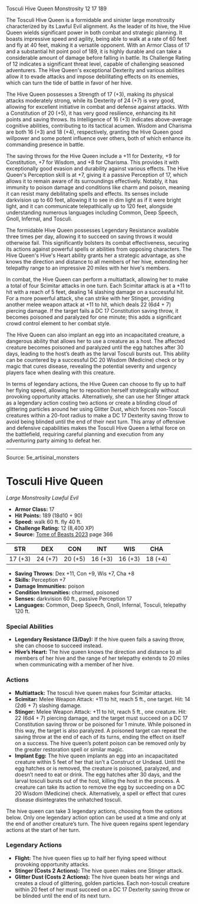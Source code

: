 <MonsterName/>Tosculi Hive Queen</MonsterName>
<CreatureType/>Monstrosity</CreatureType>
<CR/>12</CR>
<AC/>17</AC>
<HP/>189</HP>
<summary>The Tosculi Hive Queen is a formidable and sinister large monstrosity characterized by its Lawful Evil alignment. As the leader of its hive, the Hive Queen wields significant power in both combat and strategic planning. It boasts impressive speed and agility, being able to walk at a rate of 60 feet and fly at 40 feet, making it a versatile opponent. With an Armor Class of 17 and a substantial hit point pool of 189, it is highly durable and can take a considerable amount of damage before falling in battle. Its Challenge Rating of 12 indicates a significant threat level, capable of challenging seasoned adventurers. The Hive Queen's exceptional Dexterity and various abilities allow it to evade attacks and impose debilitating effects on its enemies, which can turn the tide of battle in favor of her hive. </summary>

<detail>

The Hive Queen possesses a Strength of 17 (+3), making its physical attacks moderately strong, while its Dexterity of 24 (+7) is very good, allowing for excellent initiative in combat and defense against attacks. With a Constitution of 20 (+5), it has very good resilience, enhancing its hit points and saving throws. Its Intelligence of 16 (+3) indicates above-average cognitive abilities, contributing to its tactical acumen. Wisdom and Charisma are both 16 (+3) and 18 (+4), respectively, granting the Hive Queen good willpower and some potent influence over others, both of which enhance its commanding presence in battle.

The saving throws for the Hive Queen include a +11 for Dexterity, +9 for Constitution, +7 for Wisdom, and +8 for Charisma. This provides it with exceptionally good evasion and durability against various effects. The Hive Queen's Perception skill is at +7, giving it a passive Perception of 17, which allows it to remain aware of its surroundings effectively. Notably, it has immunity to poison damage and conditions like charm and poison, meaning it can resist many debilitating spells and effects. Its senses include darkvision up to 60 feet, allowing it to see in dim light as if it were bright light, and it can communicate telepathically up to 120 feet, alongside understanding numerous languages including Common, Deep Speech, Gnoll, Infernal, and Tosculi.

The formidable Hive Queen possesses Legendary Resistance available three times per day, allowing it to succeed on saving throws it would otherwise fail. This significantly bolsters its combat effectiveness, securing its actions against powerful spells or abilities from opposing characters. The Hive Queen's Hive's Heart ability grants her a strategic advantage, as she knows the direction and distance to all members of her hive, extending her telepathy range to an impressive 20 miles with her hive's members.

In combat, the Hive Queen can perform a multiattack, allowing her to make a total of four Scimitar attacks in one turn. Each Scimitar attack is at a +11 to hit with a reach of 5 feet, dealing 14 slashing damage on a successful hit. For a more powerful attack, she can strike with her Stinger, providing another melee weapon attack at +11 to hit, which deals 22 (6d4 + 7) piercing damage. If the target fails a DC 17 Constitution saving throw, it becomes poisoned and paralyzed for one minute; this adds a significant crowd control element to her combat style.

The Hive Queen can also implant an egg into an incapacitated creature, a dangerous ability that allows her to use a creature as a host. The affected creature becomes poisoned and paralyzed until the egg hatches after 30 days, leading to the host’s death as the larval Tosculi bursts out. This ability can be countered by a successful DC 20 Wisdom (Medicine) check or by magic that cures disease, revealing the potential severity and urgency players face when dealing with this creature.

In terms of legendary actions, the Hive Queen can choose to fly up to half her flying speed, allowing her to reposition herself strategically without provoking opportunity attacks. Alternatively, she can use her Stinger attack as a legendary action costing two actions or create a blinding cloud of glittering particles around her using Glitter Dust, which forces non-Tosculi creatures within a 20-foot radius to make a DC 17 Dexterity saving throw to avoid being blinded until the end of their next turn. This array of offensive and defensive capabilities makes the Tosculi Hive Queen a lethal force on the battlefield, requiring careful planning and execution from any adventuring party aiming to defeat her.</detail>



---

Source: 5e_artisinal_monsters

# Tosculi Hive Queen

*Large* *Monstrosity* *Lawful Evil*

- **Armor Class:** 17
- **Hit Points:** 189 (18d10 + 90)
- **Speed:** walk 60 ft. fly 40 ft.
- **Challenge Rating:** 12 (8,400 XP)
- **Source:** [Tome of Beasts 2023](https://koboldpress.com/kpstore/product/tome-of-beasts-1-2023-edition/) page 366

| STR | DEX | CON | INT | WIS | CHA |
| --- | --- | --- | --- | --- | --- |
| 17 (+3) | 24 (+7) | 20 (+5) | 16 (+3) | 16 (+3) | 18 (+4) |

- **Saving Throws**: Dex +11, Con +9, Wis +7, Cha +8
- **Skills:** Perception +7
- **Damage Immunities:** poison
- **Condition Immunities:** charmed, poisoned
- **Senses:** darkvision 60 ft., passive Perception 17
- **Languages:** Common, Deep Speech, Gnoll, Infernal, Tosculi, telepathy 120 ft.

### Special Abilities

- **Legendary Resistance (3/Day):** If the hive queen fails a saving throw, she can choose to succeed instead.
- **Hive’s Heart:** The hive queen knows the direction and distance to all members of her hive and the range of her telepathy extends to 20 miles when communicating with a member of her hive.

### Actions

- **Multiattack:** The tosculi hive queen makes four Scimitar attacks.
- **Scimitar:** Melee Weapon Attack: +11 to hit, reach 5 ft., one target. Hit: 14 (2d6 + 7) slashing damage.
- **Stinger:** Melee Weapon Attack: +11 to hit, reach 5 ft., one creature. Hit: 22 (6d4 + 7) piercing damage, and the target must succeed on a DC 17 Constitution saving throw or be poisoned for 1 minute. While poisoned in this way, the target is also paralyzed. A poisoned target can repeat the saving throw at the end of each of its turns, ending the effect on itself on a success. The hive queen’s potent poison can be removed only by the greater restoration spell or similar magic.
- **Implant Egg:** The hive queen implants an egg into an incapacitated creature within 5 feet of her that isn’t a Construct or Undead. Until the egg hatches or is removed, the creature is poisoned, paralyzed, and doesn’t need to eat or drink. The egg hatches after 30 days, and the larval tosculi bursts out of the host, killing the host in the process. A creature can take its action to remove the egg by succeeding on a DC 20 Wisdom (Medicine) check. Alternatively, a spell or effect that cures disease disintegrates the unhatched tosculi.

The hive queen can take 3 legendary actions, choosing from the options below. Only one legendary action option can be used at a time and only at the end of another creature’s turn. The hive queen regains spent legendary actions at the start of her turn.

### Legendary Actions

- **Flight:** The hive queen flies up to half her flying speed without provoking opportunity attacks.
- **Stinger (Costs 2 Actions):** The hive queen makes one Stinger attack.
- **Glitter Dust (Costs 2 Actions):** The hive queen beats her wings and creates a cloud of glittering, golden particles. Each non-tosculi creature within 20 feet of her must succeed on a DC 17 Dexterity saving throw or be blinded until the end of its next turn.


